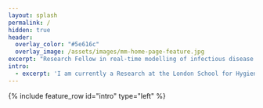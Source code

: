 ```yaml
---
layout: splash
permalink: /
hidden: true
header:
  overlay_color: "#5e616c"
  overlay_image: /assets/images/mm-home-page-feature.jpg
excerpt: "Research Fellow in real-time modelling of infectious disease outbreaks."
intro: 
  - excerpt: 'I am currently a Research at the London School for Hygiene & Tropical Medicine.'
---
```


{% include feature_row id="intro" type="left" %}